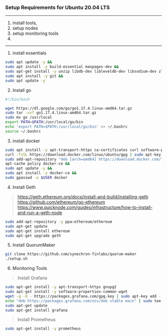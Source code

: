 ### Setup Requirements for Ubuntu 20.04 LTS

____
1. install tools, 
2. setup nodes
3. setup monitoring tools
4.
____
1. install essentials
````bash
sudo apt update -y &&
sudo apt install -y build-essential manpages-dev &&
sudo apt-get install -y unzip libdb-dev libleveldb-dev libsodium-dev zlib1g-dev libtinfo-dev solc sysvbanner software-properties-common default-jdk maven -y &&
sudo apt install -y git &&
sudo apt update -y 

````

2. Install go

````bash
#!/bin/bash

wget https://dl.google.com/go/go1.17.4.linux-amd64.tar.gz
sudo tar -xvf go1.17.4.linux-amd64.tar.gz
sudo mv go /usr/local
export PATH=$PATH:/usr/local/go/bin
echo 'export PATH=$PATH:/usr/local/go/bin' >> ~/.bashrc
source ~/.bashrc

````
3. install docker

````bash
sudo apt install -y apt-transport-https ca-certificates curl software-properties-common &&
curl -fsSL https://download.docker.com/linux/ubuntu/gpg | sudo apt-key add &&
sudo add-apt-repository "deb [arch=amd64] https://download.docker.com/linux/ubuntu focal stable" &&
apt-cache policy docker-ce &&
sudo apt update -y &&
sudo apt install -y docker-ce &&
sudo gpasswd -a $USER docker 


````
4. Install Geth
> https://geth.ethereum.org/docs/install-and-build/installing-geth  
> https://github.com/ethereum/go-ethereum   
> https://www.quicknode.com/guides/infrastructure/how-to-install-and-run-a-geth-node  

````bash
sudo add-apt-repository -y ppa:ethereum/ethereum
sudo apt-get update
sudo apt-get install ethereum
sudo apt-get upgrade geth

````

5. Install QuorumMaker
````bash
git clone https://github.com/synechron-finlabs/quorum-maker 
./setup.sh
````

6. Monitoring Tools

> Install Grafana  
````bash
sudo apt-get install -y apt-transport-https gnupg2 
sudo apt-get install -y software-properties-common wget
wget -q -O - https://packages.grafana.com/gpg.key | sudo apt-key add -
echo "deb https://packages.grafana.com/oss/deb stable main" | sudo tee -a /etc/apt/sources.list.d/grafana.list
sudo apt-get update
sudo apt-get install grafana
````
 > Install Prometheus  

````bash 
sudo apt-get install -y prometheus


````
